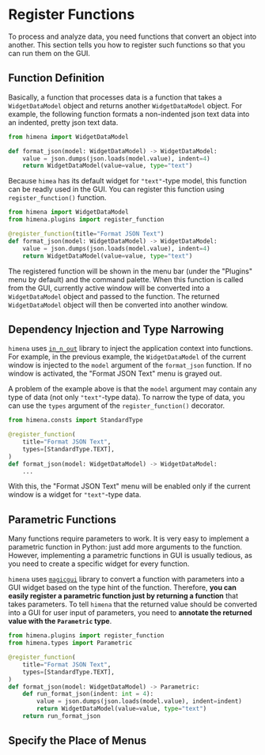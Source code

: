# Register Functions

To process and analyze data, you need functions that convert an object into another.
This section tells you how to register such functions so that you can run them on the
GUI.

## Function Definition

Basically, a function that processes data is a function that takes a `WidgetDataModel`
object and returns another `WidgetDataModel` object. For example, the following function
formats a non-indented json text data into an indented, pretty json text data.

``` python
from himena import WidgetDataModel

def format_json(model: WidgetDataModel) -> WidgetDataModel:
    value = json.dumps(json.loads(model.value), indent=4)
    return WidgetDataModel(value=value, type="text")
```

Because `himea` has its default widget for `"text"`-type model, this function can be
readly used in the GUI. You can register this function using `register_function()` function.

``` python hl_lines="4"
from himena import WidgetDataModel
from himena.plugins import register_function

@register_function(title="Format JSON Text")
def format_json(model: WidgetDataModel) -> WidgetDataModel:
    value = json.dumps(json.loads(model.value), indent=4)
    return WidgetDataModel(value=value, type="text")
```

The registered function will be shown in the menu bar (under the "Plugins" menu by
default) and the command palette. When this function is called from the GUI, currently
active window will be converted into a `WidgetDataModel` object and passed to the
function. The returned `WidgetDataModel` object will then be converted into another
window.

## Dependency Injection and Type Narrowing

`himena` uses [`in_n_out`](https://github.com/pyapp-kit/in-n-out) library to inject
the application context into functions. For example, in the previous example, the
`WidgetDataModel` of the current window is injected to the `model` argument of the
`format_json` function. If no window is activated, the "Format JSON Text" menu is grayed
out.

A problem of the example above is that the `model` argument may contain any type of
data (not only `"text"`-type data). To narrow the type of data, you can use the `types`
argument of the `register_function()` decorator.

``` python hl_lines="5"
from himena.consts import StandardType

@register_function(
    title="Format JSON Text",
    types=[StandardType.TEXT],
)
def format_json(model: WidgetDataModel) -> WidgetDataModel:
    ...
```

With this, the "Format JSON Text" menu will be enabled only if the current window is a
widget for `"text"`-type data.

## Parametric Functions

Many functions require parameters to work. It is very easy to implement a parametric
function in Python: just add more arguments to the function. However, implementing
a parametric functions in GUI is usually tedious, as you need to create a specific
widget for every function.

`himena` uses [`magicgui`](https://github.com/pyapp-kit/magicgui) library to convert a
function with parameters into a GUI widget based on the type hint of the function.
Therefore, **you can easily register a parametric function just by returning a function**
that takes parameters. To tell `himena` that the returned value should be converted into
a GUI for user input of parameters, you need to **annotate the returned value with the
`Parametric` type**.

``` python hl_lines="2"
from himena.plugins import register_function
from himena.types import Parametric

@register_function(
    title="Format JSON Text",
    types=[StandardType.TEXT],
)
def format_json(model: WidgetDataModel) -> Parametric:
    def run_format_json(indent: int = 4):
        value = json.dumps(json.loads(model.value), indent=indent)
        return WidgetDataModel(value=value, type="text")
    return run_format_json
```



## Specify the Place of Menus
